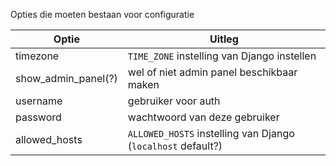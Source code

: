 Opties die moeten bestaan voor configuratie

| Optie | Uitleg |
| --- | --- |
| timezone | `TIME_ZONE` instelling van Django instellen |
| show_admin_panel(?) | wel of niet admin panel beschikbaar maken |
| username | gebruiker voor auth|
| password | wachtwoord van deze gebruiker |
| allowed_hosts | `ALLOWED_HOSTS` instelling van Django (`localhost` default?) |
